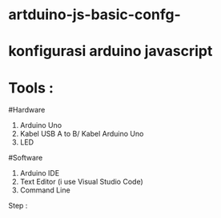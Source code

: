 # artduino-js-basic-confg-
# konfigurasi arduino javascript

# Tools :
#Hardware
1. Arduino Uno
2. Kabel USB A to B/ Kabel Arduino Uno
3. LED 

#Software
1. Arduino IDE
2. Text Editor (i use Visual Studio Code)
3. Command Line

Step :

